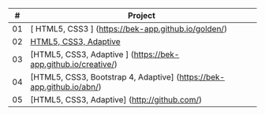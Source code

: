 
| #        | Project            
| ------------- |-------------| 
| 01 |[ HTML5, CSS3 ] (https://bek-app.github.io/golden/) |
| 02 | [HTML5, CSS3, Adaptive](   https://bek-app.github.io/const/) |
| 03 | [HTML5, CSS3, Adaptive ] (https://bek-app.github.io/creative/) |
| 04 | [HTML5, CSS3, Bootstrap 4, Adaptive]   (https://bek-app.github.io/abn/)|
| 05 | [HTML5, CSS3, Adaptive] (http://github.com/) |
 


